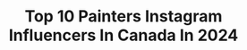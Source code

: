 ---
title: Top 10 Painters Instagram Influencers In Canada In 2024
description: >-
  Find top painters Instagram influencers in Canada in 2024. Most popular hashtags: #art #makeup #artist #contemporaryart.
platform: Instagram
hits: 320
text_top: Discover the best Instagram profiles on inBeat.
text_bottom: inBeat holds 320 Instagram influencers like this in Canada for you to pitch.
profiles:
  - username: "artistcarina"
    fullname: >-
      C A R I N A  F R A N C I O S O
    bio: >-
      Oil Painter | “𝘣𝘦𝘢𝘶𝘵𝘺 𝘪𝘴 𝘪𝘯 𝘵𝘩𝘦 𝘥𝘦𝘵𝘢𝘪𝘭𝘴” Documenting the beauty of water and woman. ⬇️Originals |Limited Editions| Course⬇️ Course @oilpaintingpros
    location: "Canada"
    followers: 48541
    engagement: 318
    commentsToLikes: 0.061062
    id: ck13anwiqrb5x0i1954aqsys6
    verified: false
    hashtags: "#water, #carinafrancioso, #art, #beauty"
  - username: "janicesung"
    fullname: >-
      Janice Sung
    bio: >-
      ❈ Painter & Illustrator in BC ❋ hello@janicesung.com ✣ Shop opens Summer 2024 ✿ Originals now available
    location: "Canada"
    followers: 494412
    engagement: 122
    commentsToLikes: 0.007736
    id: ck0vzhofk95m30i198nvhjgf6
    verified: false
    hashtags: ""
  - username: "michellenicoletiley"
    fullname: >-
      ᛉ 𝓜𝓲𝓬𝓱𝓮𝓵𝓵𝓮 𝓣𝓲𝓵𝓮𝔂 ᛉ 🇨🇦
    bio: >-
      Writer, Painter, Pagan 🍃 Völva 🍂 Animal Lover, Bibliophile, Poetry 📜 Ambassador @thegrimfrost ⚔️ Newfoundland, Canada ❄️
    location: "Canada"
    followers: 21291
    engagement: 649
    commentsToLikes: 0.066350
    id: ck9hbc2swg7zn0j78xt0d9dus
    verified: false
    hashtags: "#advancedselfie, #gothaesthetic, #spirituality, #valhalla"
  - username: "laurakalmakoff"
    fullname: >-
      Laura
    bio: >-
      abstract editorial face painter / vancouver, canada / lauraleekalmakoff@gmail.com
    location: "Canada"
    followers: 81056
    engagement: 428
    commentsToLikes: 0.012751
    id: ck5hjm2ergv3h0i11m4ahs881
    verified: false
    hashtags: "#abstractmakeup, #halloween, #editorial, #motd"
  - username: "brianne_williams_artist"
    fullname: >-
      Brianne Williams
    bio: >-
      Oil Painter Lover of Water and Reflections Nova Scotia ⚓️ Canada 🇨🇦
    location: "Canada"
    followers: 52760
    engagement: 538
    commentsToLikes: 0.058586
    id: ck14gtpda6z7g0i19v1zkuyaj
    verified: false
    hashtags: ""
  - username: "anactressatheart"
    fullname: >-
      Vanessa Ramzieh
    bio: >-
      boston ✈️ NYC 🇵🇹🇱🇧 • BLACK LIVES MATTER • professional body painter • tik tok: anactressatheart • PR Inquires email only please :)
    location: "Canada"
    followers: 30116
    engagement: 128
    commentsToLikes: 0.036051
    id: ck0w1zxtclyo80i19reib1emr
    verified: false
    hashtags: "#mua, #colourpopme, #colourpopcosmetics, #pinkyandthebrain"
  - username: "charlieeaston"
    fullname: >-
      Charlie Easton: Artist
    bio: >-
      Outdoor landscape painter and explorer ✉️ charlie@charlieeaston.com 📌 based in Vancouver, Canada Links to things I mention here:
    location: "Canada"
    followers: 11325
    engagement: 849
    commentsToLikes: 0.045893
    id: ck8t7hwqagv730j78redvkpt5
    verified: false
    hashtags: "#outdoorpainter, #opusopc2021, #outdoorpainting, #prairieskies"
  - username: "lauren_mycroft"
    fullname: >-
      Lauren Mycroft Art
    bio: >-
      Painter | Victoria BC | No longer taking commissions
    location: "Canada"
    followers: 27684
    engagement: 599
    commentsToLikes: 0.081248
    id: ck8t1l6ozw6jg0j78234kayph
    verified: false
    hashtags: "#canadianpainter, #femaleartist, #modernart, #art"
  - username: "katharine_burns_art"
    fullname: >-
      Katharine Burns
    bio: >-
      Oil Painter 🌊 Representation: @james.baird.gallery @abbozzogallery
    location: "Canada"
    followers: 57774
    engagement: 471
    commentsToLikes: 0.028363
    id: ck0ty8ysvlyw30i19hqihdjha
    verified: false
    hashtags: "#oceanart, #painting, #iceberg, #femaleartist"
  - username: "jeffdillonfineart"
    fullname: >-
      Jeff Dillon Fine Art
    bio: >-
      Professional Canadian Artist/ Painter of Wildlife, Landscapes & Urban. Original Paintings & Limited Edition Prints. 🎨 My Links Below...
    location: "Canada"
    followers: 33257
    engagement: 425
    commentsToLikes: 0.041262
    id: ck8sycxeqkguo0j784lfz9bju
    verified: false
    hashtags: "#artist, #canadianart, #canada, #livelife"
---